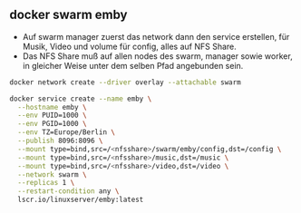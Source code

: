 ## docker swarm emby

- Auf swarm manager zuerst das network dann den service erstellen, für Musik, Video und volume für config, alles auf NFS Share.
- Das NFS Share muß auf allen nodes des swarm, manager sowie worker, in gleicher Weise unter dem selben Pfad angebunden sein. 
```bash
docker network create --driver overlay --attachable swarm
```
```bash
docker service create --name emby \
  --hostname emby \
  --env PUID=1000 \
  --env PGID=1000 \
  --env TZ=Europe/Berlin \
  --publish 8096:8096 \
  --mount type=bind,src=/<nfsshare>/swarm/emby/config,dst=/config \
  --mount type=bind,src=/<nfsshare>/music,dst=/music \
  --mount type=bind,src=/<nfsshare>/video,dst=/video \
  --network swarm \
  --replicas 1 \
  --restart-condition any \
  lscr.io/linuxserver/emby:latest
  ```